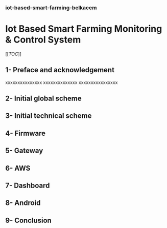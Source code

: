 ### iot-based-smart-farming-belkacem

# Iot Based Smart Farming  Monitoring & Control System

[[_TOC_]]

## 1- Preface and acknowledgement

xxxxxxxxxxxxxxx
xxxxxxxxxxxxxx
xxxxxxxxxxxxxxxx

## 2- Initial global scheme

## 3- Initial technical scheme

## 4- Firmware

## 5- Gateway

## 6- AWS

## 7- Dashboard

## 8- Android

## 9- Conclusion


